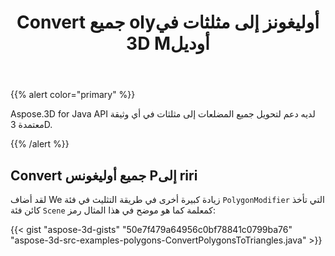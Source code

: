﻿---
title: Convert جميع olyأوليغونز إلى مثلثات في 3D Mأوديل
type: docs
weight: 10
url: /ar/java/convert-all-polygons-to-triangles-in-3d-model/
description: Aspose.3D for Java API لديه دعم لتحويل جميع المضلعات إلى مثلثات في أي وثيقة معتمدة 3D.
---
{{% alert color="primary" %}} 

Aspose.3D for Java API لديه دعم لتحويل جميع المضلعات إلى مثلثات في أي وثيقة معتمدة 3D.

{{% /alert %}} 
## **Convert جميع أوليغونس Pإلى riri**
لقد أضاف We زيادة كبيرة أخرى في طريقة التثليث في فئة `PolygonModifier` التي تأخذ كائن فئة `Scene` كمعلمة كما هو موضح في هذا المثال رمز:

{{< gist "aspose-3d-gists" "50e7f479a64956c0bf78841c0799ba76" "aspose-3d-src-examples-polygons-ConvertPolygonsToTriangles.java" >}}
